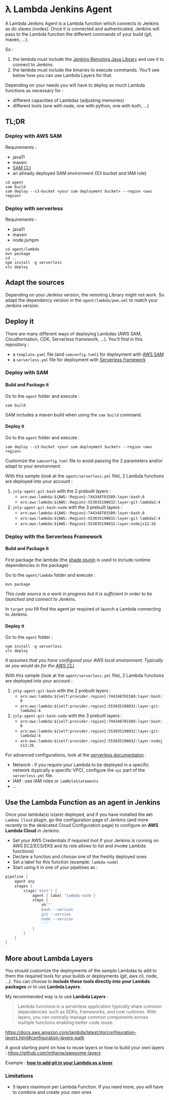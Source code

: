 # λ Lambda Jenkins Agent

A Lambda Jenkins Agent is a Lambda function which connects to Jenkins as do slaves (nodes). Once it is connected and authenticated, Jenkins will pass to the Lambda function the different commands of your build (git, maven, ...).

So :
1. the lambda must include the [Jenkins Remoting Java Library](https://github.com/jenkinsci/remoting/blob/master/README.md#documentation) and use it to connect to Jenkins.
2. the lambda must include the binaries to execute commands. You'll see below how you can use Lambda Layers for that.

Depending on your needs you will have to deploy as much Lambda functions as necessary for :
- different capacities of Lambdas (adjusting memories)
- different tools (one with node, one with python, one with both, ...)

## TL;DR

### Deploy with AWS SAM
Requirements :
- java11
- maven
- [SAM CLI](https://docs.aws.amazon.com/serverless-application-model/latest/developerguide/serverless-sam-cli-install.html)
- an already deployed SAM environment (S3 bucket and IAM role)

```
cd agent
sam build
sam deploy --s3-bucket <your sam deployment bucket> --region <aws region>
```

### Deploy with serverless
Requirements :
- java11
- maven
- node.js/npm

```
cd agent/lambda
mvn package
cd ..
npm install -g serverless
sls deploy
```

## Adapt the sources

Depending on your Jenkins version, the remoting Library might not work. So adapt the dependency version in the `agent/lambda/pom.xml` to match your Jenkins version.

## Deploy it

There are many different ways of deploying Lambdas (AWS SAM, Cloudformation, CDK, Serverless framework, ...). You'll find in this repository :
- a `template.yaml` file (and `samconfig.toml`) for deployment with [AWS SAM](https://docs.aws.amazon.com/serverless-application-model/latest/developerguide/)
- a `serverless.yml` file for deployment with [Serverless framework](https://serverless.com/framework/docs/)

### Deploy with SAM

#### Build and Package it

Go to the `agent` folder and execute :
```
sam build
```

SAM includes a maven build when using the `sam build` command.

#### Deploy it

Go to the `agent` folder and execute :
```
sam deploy --s3-bucket <your sam deployment bucket> --region <aws region>
```

Customize the `samconfig.toml` file to avoid passing the 2 parameters and/or adapt to your environment.

With this sample (look at the `agent/serverless.yml` file), 2 Lambda functions are deployed into your account :

1. `jnlp-agent-git-bash` with the 2 prebuilt layers :
   - `arn:aws:lambda:${AWS::Region}:744348701589:layer:bash:8`
   - `arn:aws:lambda:${AWS::Region}:553035198032:layer:git-lambda2:4`
2. `jnlp-agent-git-bash-node` with the 3 prebuilt layers :
   - `arn:aws:lambda:${AWS::Region}:744348701589:layer:bash:8`
   - `arn:aws:lambda:${AWS::Region}:553035198032:layer:git-lambda2:4`
   - `arn:aws:lambda:${AWS::Region}:553035198032:layer:nodejs12:26`

### Deploy with the Serverless Framework

#### Build and Package it

First package the lambda (the [shade plugin](https://maven.apache.org/plugins/maven-shade-plugin/) is used to include runtime dependencies in the package) :

Go to the `agent/lambda` folder and execute :
```
mvn package
```

*This code source is a work in progress but it is sufficient in order to be launched and connect to Jenkins.*

In `target` you fill find the agent jar required ot launch a Lambda connecting to Jenkins.

#### Deploy it

Go to the `agent` folder :
```
npm install -g serverless
sls deploy
```

*It assumes that you have configured your AWS local environment. Typically as you would do for the [AWS CLI](https://docs.aws.amazon.com/cli/latest/userguide/cli-chap-configure.html).*

With this sample (look at the `agent/serverless.yml` file), 2 Lambda functions are deployed into your account :

1. `jnlp-agent-git-bash` with the 2 prebuilt layers :
   - `arn:aws:lambda:${self:provider.region}:744348701589:layer:bash:8`
   - `arn:aws:lambda:${self:provider.region}:553035198032:layer:git-lambda2:4`
2. `jnlp-agent-git-bash-node` with the 3 prebuilt layers :
   - `arn:aws:lambda:${self:provider.region}:744348701589:layer:bash:8`
   - `arn:aws:lambda:${self:provider.region}:553035198032:layer:git-lambda2:4`
   - `arn:aws:lambda:${self:provider.region}:553035198032:layer:nodejs12:26`

For advanced configurations, look at the [serverless documentaton](https://serverless.com/framework/docs/providers/aws/guide/intro/) :
- Network : if you require your Lambda to be deployed in a specific network (typically a specific VPC), configure the `vpc` part of the `serverless.yml` file.
- IAM : use IAM roles or `iamRoleStatements`
- ...

## Use the Lambda Function as an agent in Jenkins

Once your lambda(s) is(are) deployed, and if you have installed the `AWS Lambda Cloud` plugin, go the configuration page of Jenkins (and more recently to the dedicated Cloud Configuration page) to configure an **AWS Lambda Cloud** in Jenkins: 
- Set your AWS Credentials if required (not if your Jenkins is running on AWS EC2/ECS/EKS and its role allows to list and invoke Lambda functions)
- Declare a function and choose one of the freshly deployed ones
- Set a label for this function (example: `lambda-node`)
- Start using it in one of your pipelines as :
```groovy
pipeline {
    agent any
    stages {
        stage('test') {
            agent { label 'lambda-node'}
            steps {
                sh'''
                bash --version
                git --version
                node --version
                '''
            }
        }
    }
}
```

## More about Lambda Layers

You should customize the deployments of the sample Lambdas to add to them the required tools for your builds or deployments (git, aws cli, node, ...). You can choose to **include these tools directly into your Lambda packages** or to use **Lambda Layers**.

My recommended way is to use **Lambda Layers** :
> Lambda functions in a serverless application typically share common dependencies such as SDKs, frameworks, and now runtimes. With layers, you can centrally manage common components across multiple functions enabling better code reuse.

<https://docs.aws.amazon.com/lambda/latest/dg/configuration-layers.html#configuration-layers-path>

A good starting point on how to reuse layers or how to build your own layers : <https://github.com/mthenw/awesome-layers>

Example : **[how to add git in your Lambda as a layer](https://blog.enki.com/aws-layers-and-how-to-install-git-in-your-lambda-job-9701387ac538)**

### Limitations

- 5 layers maximum per Lambda Function. If you need more, you will have to combine and create your own ones
